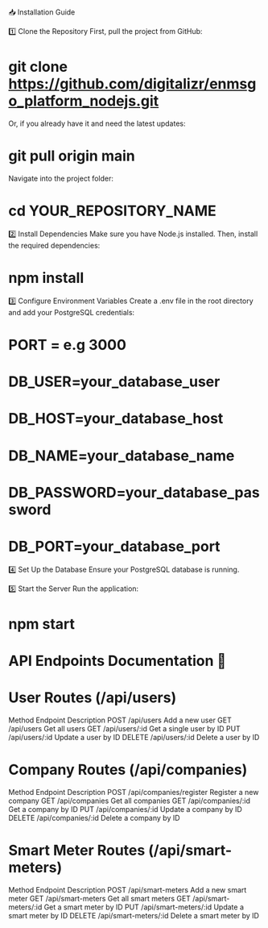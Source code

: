 📥 Installation Guide


1️⃣ Clone the Repository
First, pull the project from GitHub:

# git clone https://github.com/digitalizr/enmsgo_platform_nodejs.git

Or, if you already have it and need the latest updates:

# git pull origin main

Navigate into the project folder:

# cd YOUR_REPOSITORY_NAME


2️⃣ Install Dependencies
Make sure you have Node.js installed. Then, install the required dependencies:

# npm install

3️⃣ Configure Environment Variables
Create a .env file in the root directory and add your PostgreSQL credentials:


# PORT = e.g 3000

# DB_USER=your_database_user
# DB_HOST=your_database_host
# DB_NAME=your_database_name
# DB_PASSWORD=your_database_password
# DB_PORT=your_database_port


4️⃣ Set Up the Database
Ensure your PostgreSQL database is running. 


5️⃣ Start the Server
Run the application:

# npm start




 
# API Endpoints Documentation 📌

# User Routes (/api/users)

Method	  Endpoint	           Description
POST	  /api/users	       Add a new user
GET	      /api/users	       Get all users
GET	      /api/users/:id	   Get a single user by ID
PUT	      /api/users/:id	   Update a user by ID
DELETE	  /api/users/:id	   Delete a user by ID


# Company Routes (/api/companies)


Method	      Endpoint	                Description
POST	      /api/companies/register	Register a new company
GET	          /api/companies	        Get all companies
GET	          /api/companies/:id	    Get a company by ID
PUT	          /api/companies/:id	    Update a company by ID
DELETE	      /api/companies/:id	    Delete a company by ID


# Smart Meter Routes (/api/smart-meters)

Method	            Endpoint	                Description
POST	            /api/smart-meters	        Add a new smart meter
GET	                /api/smart-meters	        Get all smart meters
GET	                /api/smart-meters/:id	    Get a smart meter by ID
PUT	                /api/smart-meters/:id	    Update a smart meter by ID
DELETE	            /api/smart-meters/:id	    Delete a smart meter by ID